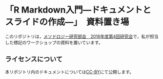 # 「R Markdown入門—ドキュメントとスライドの作成—」　資料置き場

このリポジトリは，[メソドロジー研究部会　2016年度第4回研究会](http://mizumot.com/methodology/index.php/meeting/archives/24)で，私が担当した標記のワークショップの資料を置いています。

## ライセンスについて

本リポジトリ内のドキュメントについては[CC-BY](https://creativecommons.org/licenses/by/4.0/legalcode)にて公開します。